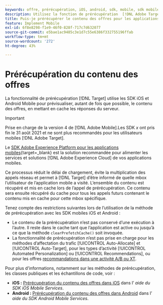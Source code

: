 ```yaml
---
keywords: offre, prérécupération, iOS, android, sdk, mobile, sdk mobile, 8 $
description: Utilisez la fonction de prérécupération  [!DNL Adobe Target] dans les SDK iOS et Android Mobile pour récupérer le contenu des offres aussi peu de fois que possible en mettant en cache les réponses du serveur.
title: Puis-je prérécupérer le contenu des offres pour les applications mobiles ?
feature: Implement Mobile
exl-id: 6f8e8298-f1e9-46f0-828f-717c7d632077
source-git-commit: e5bae1ac9485c3e1d7c55e6386f332755196ffab
workflow-type: tm+mt
source-wordcount: '272'
ht-degree: 43%

---
```


# Prérécupération du contenu des offres

La fonctionnalité de prérécupération [!DNL Target] utilise les SDK iOS et Android Mobile pour prévisualiser, autant de fois que possible, le contenu des offres, en mettant en cache les réponses du serveur.

>[!IMPORTANT]
>
>Prise en charge de la version 4 de [!DNL Adobe Mobile].Les SDK *x* ont pris fin le 31 août 2021 et ne sont plus recommandés pour les utilisateurs mobiles [!DNL Adobe Target].
>
>Le [SDK Adobe Experience Platform pour les applications mobiles](https://developer.adobe.com/client-sdks/documentation/){target=_blank} est la solution recommandée pour alimenter les services et solutions [!DNL Adobe Experience Cloud] de vos applications mobiles.

Ce processus réduit le délai de chargement, évite la multiplication des appels réseau et permet à [!DNL Target] d’être informé de quelle mbox l’utilisateur de l’application mobile a visité. L’ensemble du contenu est récupéré et mis en cache lors de l’appel de prérécupération. Ce contenu sera ensuite récupéré du cache pour tous les appels futurs contenant le contenu mis en cache pour cette mbox spécifique.

Tenez compte des restrictions suivantes lors de l’utilisation de la méthode de prérécupération avec les SDK mobiles iOS et Android :

* Le contenu de la prérécupération n’est pas conservé d’une exécution à l’autre. Il reste dans le cache tant que l’application est active ou jusqu’à ce que la méthode `clearPrefetchCache()` soit invoquée.
* La fonctionnalité de prérécupération n’est pas prise en charge pour les méthodes d’affectation du trafic [!UICONTROL Auto-Allocate] et [!UICONTROL Auto-Target], pour les types d’activité [!UICONTROL Automated Personalization] ou [!UICONTROL Recommendations], ou pour les offres [recommandations dans une activité A/B ou XT](https://experienceleague.adobe.com/docs/target/using/recommendations/recommendations-as-an-offer.html?lang=fr).

Pour plus d’informations, notamment sur les méthodes de prérécupération, les classes publiques et les échantillons de code, voir :

* **iOS :** [ Prérécupération du contenu des offres dans iOS](https://experienceleague.adobe.com/docs/mobile-services/ios/target-ios/c-mob-target-prefetch-ios.html) dans l’ *aide du SDK iOS Mobile Services*.
* **Android :** [ Prérécupération du contenu des offres dans Android](https://experienceleague.adobe.com/docs/mobile-services/android/target-android/c-mob-target-prefetch-android.html) dans l’ *aide du SDK Android Mobile Services*.
